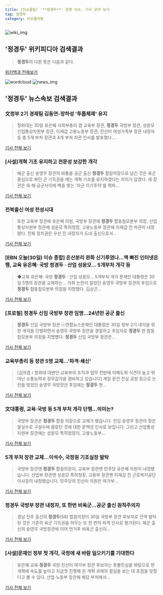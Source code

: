 ```yaml
---
title: (이슈클립) '**정경두**' 관련 이슈, 기사 모아 보기
tag: 정경두
category: 이슈클리핑
---
```

![wiki_img](https://user-images.githubusercontent.com/42597476/44503234-41136a80-a6d0-11e8-9071-6fc6418eafe4.png)
## **'**정경두**'** 위키피디아 검색결과
>**정경두**의 다른 뜻은 다음과 같다.

<a href="https://ko.wikipedia.org/wiki/정경두" target="_blank">위키백과 전체보기</a>

![wordcloud](https://s3.ap-northeast-2.amazonaws.com/lyrics101-wordcloud/2018-08-30-1535632271.png)
![news_img](https://user-images.githubusercontent.com/42597476/44507050-1206f400-a6e4-11e8-8d98-7ffbfebb353f.png)
## **'**정경두**'** 뉴스속보 검색결과
### 文정부 2기 경제팀 김동연-장하성 '투톱체제' 유지

>청와대는 30일 유은혜 사회부총리 겸 교육부 장관, **정경두** 국방부 장관, 성윤모 산업통상자원부 장관, 이재갑 고용노동부 장관, 진선미 여성가족부 장관 내정자 등 총 5개 부처 장관과 4개 부처 차관 인사를 발표했다....

<a href="http://news1.kr/articles/?3413252" target="_blank">기사 전체 보기</a>

### [사설]개혁 기조 유지하고 전문성 보강한 개각

>해군 출신 송영무 장관의 바통을 공군 출신 **정경두** 합참의장으로 넘긴 것은 육군 중심으로 짜인 군 기득권을 깨는 개혁 기조를 유지하겠다는 의지가 담겼다. 새 장관은 육·해·공군사이에 벽을 쌓는 '자군 이기주의'를 혁파...

<a href="http://www.kgnews.co.kr/news/articleView.html?idxno=525535" target="_blank">기사 전체 보기</a>

### 전북출신 여성 전성시대

>또한 교육부 장관에 유은혜 의원, 국방부 장관에 **정경두** 합동참모본부 의장, 산업통상자원부 장관에 성윤모 특허청장, 고용노동부 장관에 이재갑 전 차관이 내정됐다. 전북 정치권은 우선 진 내정자가 도내 출신으로서...

<a href="http://www.sjbnews.com/news/articleView.html?idxno=617058" target="_blank">기사 전체 보기</a>

### [EBN 오늘(30일) 이슈 종합] 은산분리 완화 신기루였나…맥 빠진 인터넷은행, 교육 유은혜· 국방 **정경두** · 산업 성윤모… 5개부처 개각 등

>◆교육 유은혜· 국방 **정경두** · 산업 성윤모… 5개부처 개각 문재인 대통령은 30일 5명의 장관을 교체하는... 거취 논란이 일었던 송영무 국방부 장관의 후임으로 **정경두** 합동참모본부 의장을 지명했다. 김상곤...

<a href="http://www.ebn.co.kr/news/view/953551" target="_blank">기사 전체 보기</a>

### [프로필] **정경두** 신임 국방부 장관 임명…24년만 공군 출신

>**정경두** 신임 국방부 장관 ⓒ연합뉴스문재인 대통령은 30일 정부 2기 내각을 위한 개각을 단행하면서 송영무 국방부 장관을 경질하고 후임자로 **정경두** 현 합동참모본부 의장을 지명했다. **정경두** 신임 국방부 장관은...

<a href="http://www.dailian.co.kr/news/view/736133/?sc=naver" target="_blank">기사 전체 보기</a>

### 교육부총리 등 장관 5명 교체…'파격·쇄신'

>[김의겸 / 청와대 대변인:교육부의 조직과 업무 전반에 이해도와 식견이 높고 뛰어난 소통능력과 정무감각을 겸비하고 있습니다] 계엄 문건 진실 공방 등으로 논란을 빚었던 송영무 국방장관 후임에는 **정경두** 현...

<a href="http://www.obsnews.co.kr/news/articleView.html?idxno=1113520" target="_blank">기사 전체 보기</a>

### 文대통령, 교육·국방 등 5개 부처 개각 단행…의미는?

>국방부 장관은 **정경두** 합참 의장으로 교체가 됐습니다. 전임 송영무 장관이 잦은 말실수로 구설수에 올랐던 것에 대한 문책성 인사로 보입니다. 그리고 산업통상자원부 장관에는 성윤모 특허청장이, 고용노동부...

<a href="http://news.tvchosun.com/site/data/html_dir/2018/08/30/2018083090097.html" target="_blank">기사 전체 보기</a>

### 5개 부처 장관 교체…이석수, 국정원 기조실장 발탁

>국방부 장관엔 **정경두** 합참의장이, 교육부 장관엔 민주당 유은혜 의원이 내정됐습니다. 산업부 장관엔 성윤모 특허청장, 고용부 장관엔 이재갑 전 근로복지공단 이사장이 내정됐습니다. 민주당의 진선미 의원은 여가부...

<a href="http://www.yonhapnewstv.co.kr/MYH20180830016800038/?did=1825m" target="_blank">기사 전체 보기</a>

### **정경두** 국방부 장관 내정자, 또 한번 비육군…공군 출신 원칙주의자

>경남 진주 출신의 **정경두**(58) 합참의장이 30일 국방부 장관 후보자로 전격 발탁된 것은 기존의 육군 기득권을 허무는 또 한 번의 파격 인사로 평가된다. 해군 출신의 송영무 국방장관에 이어 연거푸 비육군 출신이...

<a href="http://www.idaegu.com/?c=4&uid=394387" target="_blank">기사 전체 보기</a>

### [사설]문재인 정부 첫 개각, 국정에 새 바람 일으키기를 기대한다

>유은혜 교육·**정경두** 국방·진선미 여가부 장관 후보자는 촛불민심을 바탕으로 한 개혁에 속도를 높이고 지금껏 진행해 온 개혁 과제의 결실을 보는 데 초점을 맞췄다고 볼 수 있다. 산업·노동부 장관에 해당 부처에서...

<a href="http://news.khan.co.kr/kh_news/khan_art_view.html?artid=201808302051005&code=990101" target="_blank">기사 전체 보기</a>


